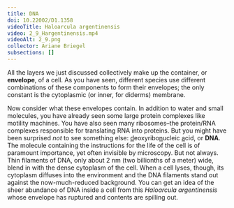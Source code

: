 ```yaml
---
title: DNA
doi: 10.22002/D1.1358
videoTitle: Haloarcula argentinensis
video: 2_9_Hargentinensis.mp4
videoAlt: 2_9.png
collector: Ariane Briegel
subsections: []
---
```


All the layers we just discussed collectively make up the container, or **envelope**, of a cell. As you have seen, different species use different combinations of these components to form their envelopes; the only constant is the cytoplasmic (or inner, for diderms) membrane.

Now consider what these envelopes contain. In addition to water and small molecules, you have already seen some large protein complexes like motility machines. You have also seen many ribosomes–the protein/RNA complexes responsible for translating RNA into proteins. But you might have been surprised *not* to see something else: <u>d</u>eoxyribo<u>n</u>ucleic <u>a</u>cid, or **DNA**. The molecule containing the instructions for the life of the cell is of paramount importance, yet often invisible by microscopy. But not always. Thin filaments of DNA, only about 2 nm (two billionths of a meter) wide, blend in with the dense cytoplasm of the cell. When a cell lyses, though, its cytoplasm diffuses into the environment and the DNA filaments stand out against the now-much-reduced background. You can get an idea of the sheer abundance of DNA inside a cell from this *Haloarcula argentinensis* whose envelope has ruptured and contents are spilling out.

